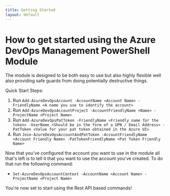 ```yaml
---
title: Getting Started
layout: default
---
```


# How to get started using the Azure DevOps Management PowerShell Module

The module is designed to be both easy to use but also highly flexible well also providing safe guards from doing potentially destructive things.

Quick Start Steps:

1) Run `Add-AzureDevOpsAccount -AccountName <Account Name> -FriendlyName <A name you use to identify the account>`
1) Run `Add-AzureDevOpsAccountProject -AccountFriendlyName <Name> -ProjectName <Project Name>`
1) Run `Add-AzureDevOpsPatToken -FriendlyName <Friendly name for the token> -UserName <Should be in the form of a UPN / Email Address> -PatToken <Value for your pat token obtained in the Azure UI>`
1) Run `Join-AzureDevOpsAccountAndPatToken -AccountFriendlyName <Account Friendly Name> -PatTokenFriendlyName <Pat Token Friendly Name>`

Now that you've configured the account you want to use in the module all that's left is to tell it that you want to use the account you've created.  To do that run the following command:

* `Set-AzureDevOpsAccountContext -AccountName <Account Name> -ProjectName <Project Name>`

You're now set to start using the Rest API based commands!